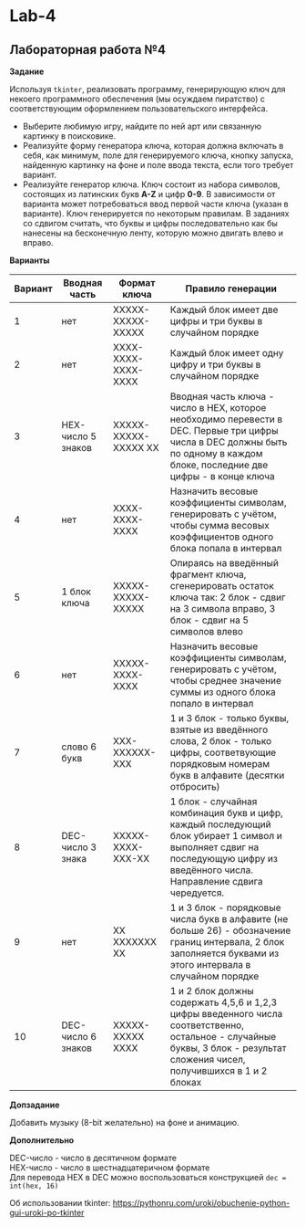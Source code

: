 # Lab-4

## Лабораторная работа №4

**Задание**

Используя ```tkinter```, реализовать программу, генерирующую ключ для некоего программного обеспечения (мы осуждаем пиратство) с соответствующим оформлением пользовательского интерфейса.

* Выберите любимую игру, найдите по ней арт или связанную картинку в поисковике.
* Реализуйте форму генератора ключа, которая должна включать в себя, как минимум, поле для генерируемого ключа, кнопку запуска, найденную картинку на фоне и поле ввода текста, если того требует вариант.
* Реализуйте генератор ключа. Ключ состоит из набора символов, состоящих из латинских букв **A-Z** и цифр **0-9**. В зависимости от варианта может потребоваться ввод первой части ключа (указан в варианте). Ключ генерируется по некоторым правилам. В заданиях со сдвигом считать, что буквы и цифры последовательно как бы нанесены на бесконечную ленту, которую можно двигать влево и вправо.

**Варианты**

| Вариант | Вводная часть | Формат ключа | Правило генерации |
| ------- | ------------- | ------------ | ----------------- |
| 1 | нет | XXXXX-XXXXX-XXXXX |	Каждый блок имеет две цифры и три буквы в случайном порядке |
| 2 | нет | XXXX-XXXX-XXXX-XXXX |	Каждый блок имеет одну цифру и три буквы в случайном порядке |
| 3 | HEX-число 5 знаков |	XXXXX-XXXXX-XXXXX XX |	Вводная часть ключа - число в HEX, которое необходимо перевести в DEC. Первые три цифры числа в DEC должны быть по одному в каждом блоке, последние две цифры - в конце ключа |
| 4 | нет | XXXX-XXXX-XXXX | Назначить весовые коэффициенты символам, генерировать с учётом, чтобы сумма весовых коэффициентов одного блока попала в интервал |
| 5 | 1 блок ключа | XXXXX-XXXXX-XXXXX | Опираясь на введённый фрагмент ключа, сгенерировать остаток ключа так: 2 блок - сдвиг на 3 символа вправо, 3 блок - сдвиг на 5 символов влево |
| 6 | нет | XXXXX-XXXX-XXXX	| Назначить весовые коэффициенты символам, генерировать с учётом, чтобы среднее значение суммы из одного блока попало в интервал |
| 7 | слово 6 букв | XXX-XXXXXX-XXX | 1 и 3 блок - только буквы, взятые из введённого слова, 2 блок - только цифры, соответвующие порядковым номерам букв в алфавите (десятки отбросить) |
| 8 | DEC-число 3 знака | XXXXX-XXXX-XXX-XX | 1 блок - случайная комбинация букв и цифр, каждый последующий блок убирает 1 символ и выполняет сдвиг на последующую цифру из введённого числа. Направление сдвига чередуется. |	
| 9	| нет | XX XXXXXXX XX | 1 и 3 блок - порядковые числа букв в алфавите (не больше 26) - обозначение границ интервала, 2 блок заполняется буквами из этого интервала в случайном порядке |
| 10 | DEC-число 6 знаков |	XXXXX-XXXXX XXXX | 1 и 2 блок должны содержать 4,5,6 и 1,2,3 цифры введенного числа соответственно, остальное - случайные буквы, 3 блок - результат сложения чисел, получившихся в 1 и 2 блоках |

**Допзадание**

Добавить музыку (8-bit желательно) на фоне и анимацию.

**Дополнительно**

DEC-число - число в десятичном формате  
HEX-число - число в шестнадцатеричном формате  
Для перевода HEX в DEC можно воспользоваться конструкцией ```dec = int(hex, 16)```

Об использовании tkinter: https://pythonru.com/uroki/obuchenie-python-gui-uroki-po-tkinter

